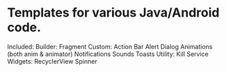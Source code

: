 # Templates for various Java/Android code.

Included:
  Builder:
    Fragment
  Custom:
    Action Bar
    Alert Dialog
    Animations (both anim & animator)
    Notifications
    Sounds
    Toasts
  Utility:
    Kill Service
  Widgets:
    RecyclerView
    Spinner
